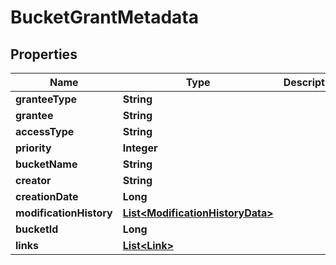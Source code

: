 

# BucketGrantMetadata


## Properties

| Name | Type | Description | Notes |
|------------ | ------------- | ------------- | -------------|
|**granteeType** | **String** |  |  [optional] |
|**grantee** | **String** |  |  [optional] |
|**accessType** | **String** |  |  [optional] |
|**priority** | **Integer** |  |  [optional] |
|**bucketName** | **String** |  |  [optional] |
|**creator** | **String** |  |  [optional] |
|**creationDate** | **Long** |  |  [optional] |
|**modificationHistory** | [**List&lt;ModificationHistoryData&gt;**](ModificationHistoryData.md) |  |  [optional] |
|**bucketId** | **Long** |  |  [optional] |
|**links** | [**List&lt;Link&gt;**](Link.md) |  |  [optional] |



